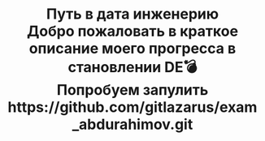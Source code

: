 <h1 align="center">Путь в дата инженерию
<div align="center">Добро пожаловать в краткое описание моего прогресса в становлении DE💣
<div align="center">Попробуем запулить  
<div align="center">https://github.com/gitlazarus/exam_abdurahimov.git




